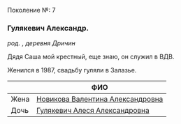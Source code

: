 Поколение №: 7

### Гулякевич Александр.

_род. , деревня Дричин_

Дядя Саша мой крестный, еще знаю, он служил в ВДВ. 

Женился в 1987, свадьбу гуляли в Залазье.

|      | ФИО                                                                               |
|------|-----------------------------------------------------------------------------------|
| Жена | [Новикова Валентина Александровна](/ancestors/7-Новикова-Валентина-Александровна) |
| Дочь | [Гулякевич Алеся Александровна](/ancestors/8-Гулякевич-Алеся-Александровна)       |

